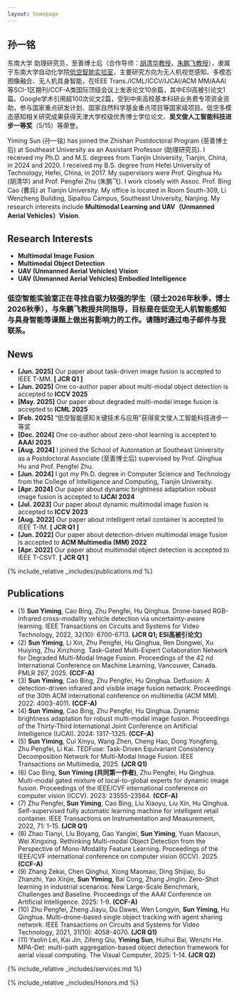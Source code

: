 ```yaml
---
layout: homepage
---
```


## 孙一铭

东南大学 助理研究员，至善博士后（合作导师：[胡清华教授](https://cic.tju.edu.cn/faculty/huqinghua/index.html)、[朱鹏飞教授](https://aiskyeye.com/member/)），隶属于东南大学自动化学院[低空智能实验室](https://aiskyeye.com/)，主要研究方向为无人机视觉感知、多模态图像融合、无人机具身智能，在IEEE Trans./ICML/ICCV/IJCAI/ACM MM/AAAI等SCI-1区期刊/CCF-A类国际顶级会议上发表论文10余篇，其中ESI高被引论文1篇、Google学术引用超100次论文2篇，受到中央高校基本科研业务费专项资金资助，参与国家重点研发计划、国家自然科学基金重点项目等国家级项目。低空多模态感知相关研究成果获得天津大学校级优秀博士学位论文、**吴文俊人工智能科技进步一等奖**（5/15）等荣誉。

Yiming Sun (孙一铭) has joined the Zhishan Postdoctoral Program (至善博士后) at Southeast University as an Assistant Professor (助理研究员). I received my Ph.D. and M.S. degrees from Tianjin University, Tianjin, China, in 2024 and 2020. I received my B.S. degree from Hefei University of Technology, Hefei, China, in 2017. My supervisors were Prof. Qinghua Hu (胡清华) and Prof. Pengfei Zhu (朱鹏飞). I work closely with Assoc. Prof. Bing Cao (曹兵) at Tianjin University. My office is located in Room South-309, Li Wenzheng Building, Sipailou Campus, Southeast University, Nanjing. My research interests include **Multimodal Learning and UAV（Unmanned Aerial Vehicles）Vision**. 

## Research Interests

- **Multimodal Image Fusion**
- **Multimodal Object Detection**
- **UAV (Unmanned Aerial Vehicles) Vision**
- **UAV (Unmanned Aerial Vehicles) Embodied Intelligence**

### 低空智能实验室正在寻找自驱力较强的学生（硕士2026年秋季，博士2026秋季），与朱鹏飞教授共同指导，目标是在低空无人机智能感知与具身智能等课题上做出有影响力的工作。请随时通过电子邮件与我联系。

## News
- **[Jun. 2025]** Our paper about task-driven image fusion is accepted to IEEE T-MM. **[ JCR Q1 ]**
- **[Jun. 2025]** One co-author paper about multi-modal object detection is accepted to **ICCV 2025**
- **[May. 2025]** Our paper about degraded multi-modal image fusion is accepted to **ICML 2025**
- **[Feb. 2025]** “低空智能感知关键技术与应用”获得吴文俊人工智能科技进步一等奖
- **[Dec. 2024]** One co-author about zero-shot learning is accepted to **AAAI 2025**
- **[Aug. 2024]** I joined the School of Automation at Southeast University as a Postdoctoral Associate (至善博士后) supervised by Prof. Qinghua Hu and Prof. Pengfei Zhu.
- **[Jun. 2024]** I got my Ph.D. degree in Computer Science and Technology from the College of Intelligence and Computing, Tianjin University.
- **[Apr. 2024]** Our paper about dynamic brightness adaptation robust image fusion is accepted to **IJCAI 2024**
- **[Jul. 2023]** Our paper about dynamic multimodal image fusion is accepted to **ICCV 2023**
- **[Aug. 2022]** Our paper about intelligent retail container is accepted to IEEE T-IM. **[ JCR Q1 ]**
- **[Jun. 2022]** Our paper about detection-driven multimodal image fusion is accepted to **ACM Multimedia (MM) 2022**
- **[Apr. 2022]** Our paper about multimodal object detection is accepted to IEEE T-CSVT. **[ JCR Q1 ]**

{% include_relative _includes/publications.md %}

## Publications

- (1) **Sun Yiming**, Cao Bing, Zhu Pengfei, Hu Qinghua. Drone-based RGB-infrared cross-modality vehicle detection via uncertainty-aware learning. IEEE Transactions on Circuits and Systems for Video Technology, 2022, 32(10): 6700-6713. **(JCR Q1; ESI高被引论文)**
- (2) **Sun Yiming**, Li Xin, Zhu Pengfei, Hu Qinghua, Ren Dongwei, Xu Huiying, Zhu Xinzhong. Task-Gated Multi-Expert Collaboration Network for Degraded Multi-Modal Image Fusion. Proceedings of the 42 nd International Conference on Machine Learning, Vancouver, Canada. PMLR 267, 2025. **(CCF-A)**
- (3) **Sun Yiming**, Cao Bing, Zhu Pengfei, Hu Qinghua. Detfusion: A detection-driven infrared and visible image fusion network. Proceedings of the 30th ACM international conference on multimedia (ACM MM). 2022: 4003-4011. **(CCF-A)**
- (4) **Sun Yiming**, Cao Bing, Zhu Pengfei, Hu Qinghua. Dynamic brightness adaptation for robust multi-modal image fusion. Proceedings of the Thirty-Third International Joint Conference on Artificial Intelligence (IJCAI). 2024: 1317-1325. **(CCF-A)**
- (5) **Sun Yiming**, Cui Xinyu, Wang Zhen, Cheng Hao, Dong Yongfeng, Zhu Pengfei, Li Kai. TEDFuse: Task-Driven Equivariant Consistency Decomposition Network for Multi-Modal Image Fusion. IEEE Transactions on Multimedia, 2025. **(JCR Q1)**
- (6) Cao Bing, **Sun Yiming (共同第一作者)**, Zhu Pengfei, Hu Qinghua. Multi-modal gated mixture of local-to-global experts for dynamic image fusion. Proceedings of the IEEE/CVF international conference on computer vision (ICCV). 2023: 23555-23564. **(CCF-A)**
- (7) Zhu Pengfei, **Sun Yiming**, Cao Bing, Liu Xiaoyu, Liu Xin, Hu Qinghua. Self-supervised fully automatic learning machine for intelligent retail container. IEEE Transactions on Instrumentation and Measurement, 2022, 71: 1-15. **(JCR Q1)**
- (8) Zhao Tianyi, Liu Boyang, Gao Yanglei, **Sun Yiming**, Yuan Maoxun, Wei Xingxing. Rethinking Multi-modal Object Detection from the Perspective of Mono-Modality Feature Learning. Proceedings of the IEEE/CVF international conference on computer vision (ICCV). 2025. **(CCF-A)**
- (9) Zhang Zekai, Chen Qinghui, Xiong Maomao, Ding Shijiao, Su Zhanzhi, Yao Xinjie, **Sun Yiming**, Bai Cong, Zhang Jinglin. Zero-Shot learning in industrial scenarios: New Large-Scale Benchmark, Challenges and Baseline. Proceedings of the AAAI Conference on Artificial Intelligence. 2025: 1-9. **(CCF-A)**
- (10) Zhu Pengfei, Zheng Jiayu, Du Dawei, Wen Longyin, **Sun Yiming**, Hu Qinghua. Multi-drone-based single object tracking with agent sharing network. IEEE Transactions on Circuits and Systems for Video Technology, 2021, 31(10): 4058-4070. **(JCR Q1)**
- (11) Yaolin Lei, Kai Jin, Zifeng Qiu, **Yiming Sun**, Huihui Bai, Wenzhi He. MPA-Det: multi-path aggregation-based object detection framework for aerial visual computing. The Visual Computer, 2025: 1-14. **(JCR Q2)**

{% include_relative _includes/services.md %}

{% include_relative _includes/Honors.md %}
